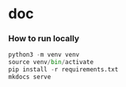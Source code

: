 # doc
### How to run locally

``` py
python3 -m venv venv
source venv/bin/activate
pip install -r requirements.txt
mkdocs serve
```